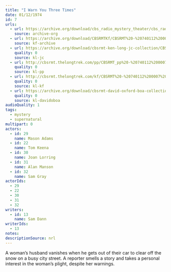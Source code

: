 ```yaml
---
title: "I Warn You Three Times"
date: 01/12/1974
id: 7
urls: 
  - url: https://archive.org/download/cbs_radio_mystery_theater/cbs_radio_mystery_theater-0001-0050.zip/cbs_radio_mystery_theater-0001-0050%2Fcbsrmt_0007_i_warn_you_three_times.mp3
    source: archive-org
  - url: https://archive.org/download/CBSRMTKf/CBSRMT%20-%20740112%200007%20I%20Warn%20You%20Three%20Times_kf.mp3
    source: kf-archive
  - url: https://archive.org/download/cbsrmt-ken-long-jc-collection/CBSRMT - 740112 0007 I Warn You Three Times vbr fb2_jc.mp3
    quality: 0
    source: kl-jc
  - url: http://cbsrmt.thelongtrek.com/pp/CBSRMT_pp%20-%20740112%200007%20I%20Warn%20You%20Three%20Times.mp3
    quality: 0
    source: kl-pp
  - url: http://cbsrmt.thelongtrek.com/kf/CBSRMT%20-%20740112%200007%20I%20Warn%20You%20Three%20Times_kf.mp3
    quality: 0
    source: kl-kf
  - url: https://archive.org/download/cbsrmt-david-oxford-boa-collection/CBSRMT-740112-0007-I-Warn-You-Three-Times-(64-44)_kf-{BoA}.mp3
    quality: 0
    source: kl-davidoboa
audioQuality: 1
tags: 
  - mystery
  - supernatural
multipart: 0
actors:  
  - id: 29
    name: Mason Adams  
  - id: 22
    name: Tom Keena  
  - id: 30
    name: Joan Lorring  
  - id: 31
    name: Alan Manson  
  - id: 32
    name: Sam Gray
actorIds:  
  - 29  
  - 22  
  - 30  
  - 31  
  - 32
writers:  
  - id: 13
    name: Sam Dann
writerIds:  
  - 13
notes: 
descriptionSource: nrl
---
```

A woman’s husband vanishes when he gets out of their car to clear off the snow on a busy city street. A reporter smells a story and takes a personal interest in the woman’s plight, despite her warnings.